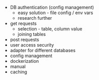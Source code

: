 - DB authentication (config management)
  - easy solution - file config / env vars
  - research further
- get requests
  - selection - table, column value
  - joining tables
- post requests
- user access security
- adapter for different databases
- config management
- dockerization
- manual
- caching
